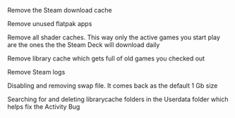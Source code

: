 Remove the Steam download cache

Remove unused flatpak apps

Remove all shader caches. This way only the active games you start play are the ones the the Steam Deck will download daily

Remove library cache which gets full of old games you checked out

Remove Steam logs

Disabling and removing swap file. It comes back as the default 1 Gb size

Searching for and deleting librarycache folders in the Userdata folder which helps fix the Activity Bug
